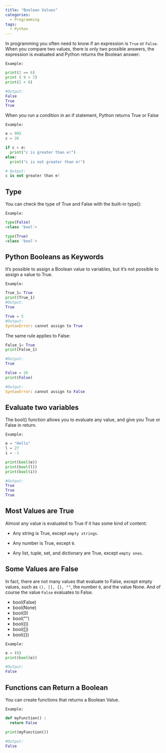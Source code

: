 ```yaml
---
title: "Boolean Values"
categories:
  - Programming
tags:
  - Python
---
```


In programming you often need to know if an expression is `True` or `False`.
When you compare two values, there is only two possible answers,
the expression is evaluated and Python returns the Boolean answer:

`Example:`

```Python
print(2 == 6)
print ( 9 > 7)
print(2 < 6)

#Output:
False
True
True
```

When you run a condition in an if statement, Python returns True or False

`Example:`

```python
e = 995
c = 26

if c > e:
  print("c is greater than e!")
else:
  print("c is not greater than e!")

# Output:
c is not greater than e!
```

## Type

 You can check the type of True and False with the built-in type():

`Example:`

```python
type(False)
<class 'bool'>

type(True)
<class 'bool'>
```

## Python Booleans as Keywords

It’s possible to assign a Boolean value to variables, but it’s not possible to assign a value to True.

`Example:`

```python
True_1= True
print(True_1)
#Output:
True
```

```python
True = 5 
#Output:
SyntaxError: cannot assign to True
```

The same rule applies to False:

```python
False_1= True
print(False_1)

#Output:
True
```

```python
False = 26
print(False)

#Output:
SyntaxError: cannot assign to False

```

## Evaluate two variables

The bool() function allows you to evaluate any value, and give you True or False in return.

`Example:`

```python
e = "Hello"
l = 27
i = -1

print(bool(e))
print(bool(l))
print(bool(i))

#Output:
True
True
True
```

## Most Values are True

Almost any value is evaluated to True if it has some kind of content:

- Any string is True, except `empty strings`.

- Any number is True, except `0`.

- Any list, tuple, set, and dictionary are True, except `empty ones`.

## Some Values are False

In fact, there are not many values that evaluate to False, except empty values, such as `(), [], {}, ""`, the number `0`, and the value None. And of course the value `False` evaluates to False.

- bool(False)
- bool(None)
- bool(0)
- bool("")
- bool(())
- bool([])
- bool({})

`Example:`

```python
e = (0)
print(bool(e))

#Output:
False
```

## Functions can Return a Boolean

You can create functions that returns a Boolean Value.

`Example:`

```python
def myFunction() :
  return False

print(myFunction()) 

#Output:
False
```
